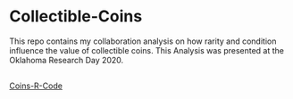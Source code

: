 # Collectible-Coins
This repo contains my collaboration analysis on how rarity and condition influence the value of collectible coins. This Analysis was presented at the Oklahoma Research Day 2020.
## 
[Coins-R-Code](https://rpubs.com/adiamidia/Coins)
